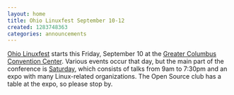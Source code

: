 ```yaml
---
layout: home
title: Ohio Linuxfest September 10-12
created: 1283748363
categories: announcements
---
```

<a href="http://ohiolinux.org/">Ohio Linuxfest</a> starts this Friday, September 10 at the <a href="http://www.columbusconventions.com/directionsandmaps.php">Greater Columbus Convention Center</a>.  Various events occur that day, but the main part of the conference is <a href="http://ohiolinux.org/sat10-schedule.html">Saturday</a>, which consists of talks from 9am to 7:30pm and an expo with many Linux-related organizations.  The Open Source club has a table at the expo, so please stop by.
